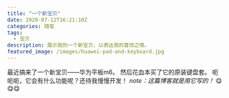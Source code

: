 ```yaml
---
title: "一个新宝贝"
date: 2020-07-12T16:21:10Z
categories: 随笔
tags:
  - 宝贝
description: 展示我的一个新宝贝，以表达我的喜悦之情。
featured_image: /images/huawei-pad-and-keyboard.jpg
---
```

最近搞来了一个新宝贝——华为平板m6。
然后花血本买了它的原装键盘套。
呃呃呃，它会有什么功能呢？还待我慢慢开发！
*note：这篇博客就是用它写的！* 😋😋😋